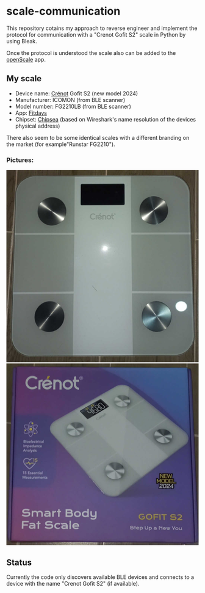 # scale-communication

This repository cotains my approach to reverse engineer and implement the protocol
for communication with a "Crenot Gofit S2" scale in Python by using Bleak.

Once the protocol is understood the scale also can be added to the [openScale](https://github.com/oliexdev/openScale) app.

## My scale

- Device name: [Crénot](https://crenot.com/) Gofit S2 (new model 2024)
- Manufacturer: ICOMON (from BLE scanner)
- Model number: FG2210LB (from BLE scanner)
- App: [Fitdays](https://play.google.com/store/apps/details?id=cn.fitdays.fitdays&hl=en_US)
- Chipset: [Chipsea](https://en.chipsea.com/product/dghly/) (based on Wireshark's name resolution of the devices physical address)

There also seem to be some identical scales with a different branding on the market (for example"Runstar FG2210").

### Pictures:
![scale](https://github.com/sroemer/scale-communication/blob/main/img/crenot_gofit_s2.jpg?raw=true)
![packaging](https://github.com/sroemer/scale-communication/blob/main/img/crenot_gofit_s2_box.jpg?raw=true)

## Status

Currently the code only discovers available BLE devices and connects to a device
with the name "Crenot Gofit S2" (if available).
